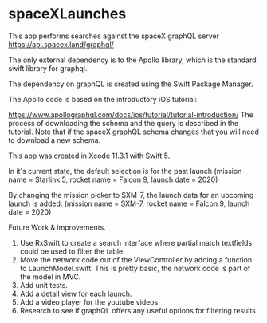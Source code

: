 #  spaceXLaunches
This app performs searches against the spaceX graphQL server
https://api.spacex.land/graphql/

The only external dependency is to the Apollo library, which is the standard 
swift library for graphql.

The dependency on graphQL is created using the Swift Package Manager.

The Apollo code is based on the introductory iOS tutorial:

https://www.apollographql.com/docs/ios/tutorial/tutorial-introduction/
The process of downloading the schema and the query is described in
the tutorial.  Note that if the spaceX graphQL schema changes that you
will need to download a new schema.

This app was created in Xcode 11.3.1 with Swift 5.

In it's current state, the default selection is for the past launch
(mission name = Starlink 5, rocket name = Falcon 9, launch date = 2020)

By changing the mission picker to SXM-7, the launch data for an upcoming launch
is added:
(mission name = SXM-7, rocket name = Falcon 9, launch date = 2020)

Future Work & improvements.
1) Use RxSwift to create a search interface where partial match textfields could be used to filter the table.
2) Move the network code out of the ViewController by adding a function to LaunchModel.swift.  This is pretty basic, the network code is part of the model in MVC.
3) Add unit tests.
4) Add a detail view for each launch.
5) Add a video player for the youtube videos.
6) Research to see if graphQL offers any useful options for filtering results.

